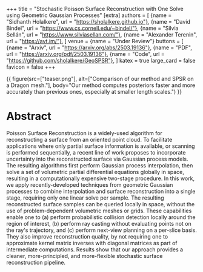 +++
title = "Stochastic Poisson Surface Reconstruction with One Solve using Geometric Gaussian Processes"
[extra]
authors = [
    {name = "Sidhanth Holalkere", url = "https://sholalkere.github.io"},
    {name = "David Bindel", url = "https://www.cs.cornell.edu/~bindel/"},
    {name = "Silvia Sellán", url = "https://www.silviasellan.com/"},
    {name = "Alexander Terenin", url = "https://avt.im/"},
]
venue = {name = "Under Review"}
buttons = [
    {name = "Arxiv", url = "https://arxiv.org/abs/2503.19136"},
    {name = "PDF", url = "https://arxiv.org/pdf/2503.19136"},
    {name = "Code", url = "https://github.com/sholalkere/GeoSPSR"},
]
katex = true
large_card = false
favicon = false
+++

{{ figure(src=["teaser.png"], alt=["Comparison of our method and SPSR on a Dragon mesh."], body="Our method computes posteriors faster and more accurately than previous ones, especially at smaller length scales.") }}

# Abstract

Poisson Surface Reconstruction is a widely-used algorithm for reconstructing a surface from an oriented point cloud. To facilitate applications where only partial surface information is available, or scanning is performed sequentially, a recent line of work proposes to incorporate uncertainty into the reconstructed surface via Gaussian process models. The resulting algorithms first perform Gaussian process interpolation, then solve a set of volumetric partial differential equations globally in space, resulting in a computationally expensive two-stage procedure. In this work, we apply recently-developed techniques from geometric Gaussian processes to combine interpolation and surface reconstruction into a single stage, requiring only one linear solve per sample. The resulting reconstructed surface samples can be queried locally in space, without the use of problem-dependent volumetric meshes or grids. These capabilities enable one to (a) perform probabilistic collision detection locally around the region of interest, (b) perform ray casting without evaluating points not on the ray's trajectory, and (c) perform next-view planning on a per-slice basis. They also improve reconstruction quality, by not requiring one to approximate kernel matrix inverses with diagonal matrices as part of intermediate computations. Results show that our approach provides a cleaner, more-principled, and more-flexible stochastic surface reconstruction pipeline.
